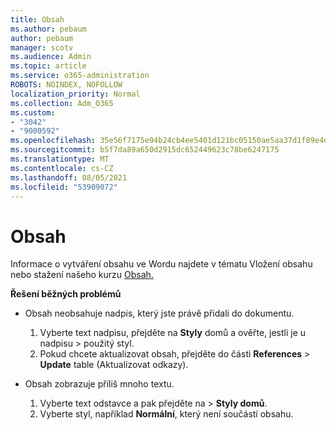 ```yaml
---
title: Obsah
ms.author: pebaum
author: pebaum
manager: scotv
ms.audience: Admin
ms.topic: article
ms.service: o365-administration
ROBOTS: NOINDEX, NOFOLLOW
localization_priority: Normal
ms.collection: Adm_O365
ms.custom:
- "3042"
- "9000592"
ms.openlocfilehash: 35e56f7175e94b24cb4ee5401d121bc05150ae5aa37d1f89e4da5989a80906e5
ms.sourcegitcommit: b5f7da89a650d2915dc652449623c78be6247175
ms.translationtype: MT
ms.contentlocale: cs-CZ
ms.lasthandoff: 08/05/2021
ms.locfileid: "53909072"
---
```

# <a name="table-of-contents"></a>Obsah

Informace o vytváření obsahu ve Wordu [](https://support.office.com/article/882e8564-0edb-435e-84b5-1d8552ccf0c0)najdete v tématu Vložení obsahu nebo stažení našeho kurzu [Obsah.](https://go.microsoft.com/fwlink/?linkid=2065106)

**Řešení běžných problémů**

- Obsah neobsahuje nadpis, který jste právě přidali do dokumentu.
  1. Vyberte text nadpisu, přejděte na **Styly** domů a ověřte, jestli je u nadpisu  >  použitý styl.
  2. Pokud chcete aktualizovat obsah, přejděte do části **References**  >  **Update** table (Aktualizovat odkazy).

- Obsah zobrazuje příliš mnoho textu. 
  1. Vyberte text odstavce a pak přejděte na  >  **Styly domů**.
  2. Vyberte styl, například **Normální**, který není součástí obsahu.